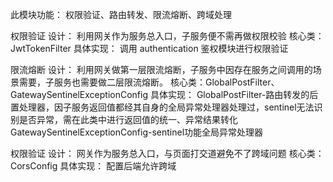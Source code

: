 此模块功能：  权限验证、路由转发、限流熔断、跨域处理

权限验证
        设计： 利用网关作为服务总入口，子服务便不需再做权限校验
        核心类：JwtTokenFilter
        具体实现： 调用 authentication 鉴权模块进行权限验证

限流熔断
        设计： 利用网关做第一层限流熔断，子服务中因存在服务之间调用的场景需要，子服务也需要做二层限流熔断。
        核心类：GlobalPostFilter、GatewaySentinelExceptionConfig
        具体实现： GlobalPostFilter-路由转发的后置处理器，因子服务返回值都经其自身的全局异常处理器处理过，sentinel无法识别是否异常，需在此类中进行返回值的统一、异常结果转化
                  GatewaySentinelExceptionConfig-sentinel功能全局异常处理器

权限验证
        设计： 网关作为服务总入口，与页面打交道避免不了跨域问题
        核心类：CorsConfig
        具体实现： 配置后端允许跨域

